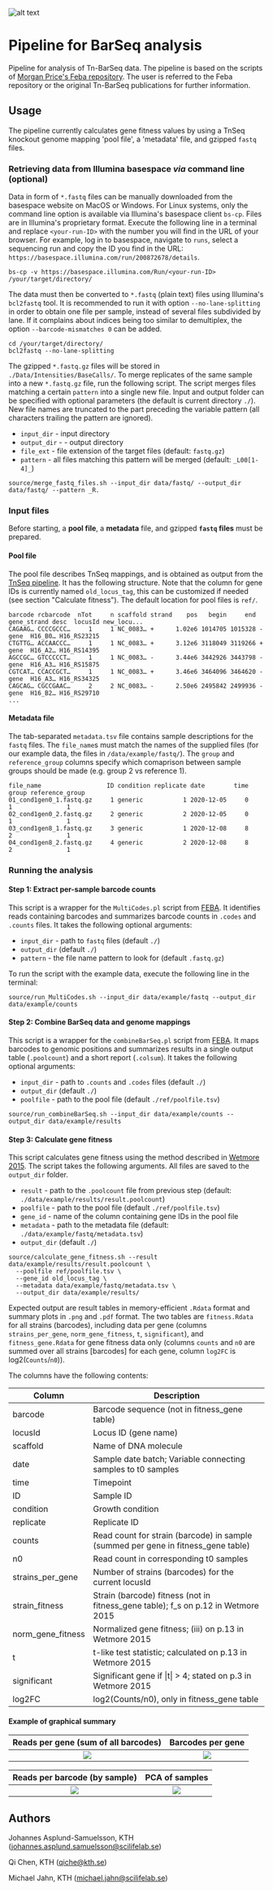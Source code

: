 ![alt text](rebar.png "Refactored BarSeq analysis")

# Pipeline for BarSeq analysis

Pipeline for analysis of Tn-BarSeq data. The pipeline is based on the scripts of [Morgan Price's Feba repository](https://bitbucket.org/berkeleylab/feba/src/master/). The user is referred to the Feba repository or the original Tn-BarSeq publications for further information.

## Usage

The pipeline currently calculates gene fitness values by using a TnSeq knockout genome mapping 'pool file', a 'metadata' file, and gzipped `fastq` files.


### Retrieving data from Illumina basespace *via* command line (optional)

Data in form of `*.fastq` files can be manually downloaded from the basespace website on MacOS or Windows.
For Linux systems, only the command line option is available via Illumina's basespace client `bs-cp`. Files are in Illumina's proprietary format. Execute the following line in a terminal and replace `<your-run-ID>` with the number you will find in the URL of your browser. For example, log in to basespace, navigate to `runs`, select a sequencing run and copy the ID you find in the URL: `https://basespace.illumina.com/run/200872678/details`.

```
bs-cp -v https://basespace.illumina.com/Run/<your-run-ID> /your/target/directory/
```

The data must then be converted to `*.fastq` (plain text) files using Illumina's `bcl2fastq` tool. It is recommended to run it with option `--no-lane-splitting` in order to obtain one file per sample, instead of several files subdivided by lane. If it complains about indices being too similar to demultiplex, the option `--barcode-mismatches 0` can be added.

```
cd /your/target/directory/
bcl2fastq --no-lane-splitting
```

The gzipped `*.fastq.gz` files will be stored in `./Data/Intensities/BaseCalls/`. To merge replicates of the same sample into a new `*.fastq.gz` file, run the following script. The script merges files matching a certain `pattern` into a single new file. Input and output folder can be specified with optional parameters (the default is current directory `./`). New file names are truncated to the part preceding the variable pattern (all characters trailing the pattern are ignored).

- `input_dir` - input directory
- `output_dir` - - output directory
- `file_ext` - file extension of the target files (default: `fastq.gz`)
- `pattern` - all files matching this pattern will be merged (default: `_L00[1-4]_`)

```
source/merge_fastq_files.sh --input_dir data/fastq/ --output_dir data/fastq/ --pattern _R.
```

### Input files

Before starting, a **pool file**, a **metadata** file, and gzipped **`fastq` files** must be prepared.

#### Pool file

The pool file describes TnSeq mappings, and is obtained as output from the [TnSeq pipeline](https://github.com/m-jahn/TnSeq-pipe). It has the following structure. Note that the column for gene IDs is currently named `old_locus_tag`, this can be customized if needed (see section "Calculate fitness"). The default location for pool files is `ref/`.

```
barcode rcbarcode  nTot     n scaffold strand    pos   begin     end gene_strand desc  locusId new_locu...
CAGAAG… CCCCGCCC…     1     1 NC_0083… +      1.02e6 1014705 1015328 -           gene  H16_B0… H16_RS23215  
CTGTTG… ACCAACCC…     1     1 NC_0083… +      3.12e6 3118049 3119266 +           gene  H16_A2… H16_RS14395  
AGCCGC… GTCCCCCT…     1     1 NC_0083… -      3.44e6 3442926 3443798 -           gene  H16_A3… H16_RS15875  
CGTCAT… CCACCGCT…     1     1 NC_0083… +      3.46e6 3464096 3464620 -           gene  H16_A3… H16_RS34325  
CAGCAG… CGCCGAAC…     2     2 NC_0083… -      2.50e6 2495842 2499936 -           gene  H16_B2… H16_RS29710  
...
```

#### Metadata file

The tab-separated `metadata.tsv` file contains sample descriptions for the `fastq` files. The `file_name`s must match the names of the supplied files (for our example data, the files in `/data/example/fastq/`). The `group` and `reference_group` columns specify which comaprison between sample groups should be made (e.g. group 2 vs reference 1).

```
file_name                  ID condition replicate date        time group reference_group
01_cond1gen0_1.fastq.gz     1 generic           1 2020-12-05     0     1               1
02_cond1gen0_2.fastq.gz     2 generic           2 2020-12-05     0     1               1
03_cond1gen8_1.fastq.gz     3 generic           1 2020-12-08     8     2               1
04_cond1gen8_2.fastq.gz     4 generic           2 2020-12-08     8     2               1
```

### Running the analysis

#### Step 1: Extract per-sample barcode counts

This script is a wrapper for the `MultiCodes.pl` script from [FEBA](https://bitbucket.org/berkeleylab/feba/src/master/). It identifies reads containing barcodes and summarizes barcode counts in `.codes` and `.counts` files. It takes the following optional arguments:

- `input_dir` - path to `fastq` files (default `./`)
- `output_dir` (default `./`)
- `pattern` - the file name pattern to look for (default `.fastq.gz`)

To run the script with the example data, execute the following line in the terminal:

```
source/run_MultiCodes.sh --input_dir data/example/fastq --output_dir data/example/counts
```

#### Step 2: Combine BarSeq data and genome mappings

This script is a wrapper for the `combineBarSeq.pl` script from  [FEBA](https://bitbucket.org/berkeleylab/feba/src/master/). It maps barcodes to genomic positions and summarizes results in a single output table (`.poolcount`) and a short report (`.colsum`). It takes the following optional arguments:

- `input_dir` - path to `.counts` and `.codes` files (default `./`)
- `output_dir` (default `./`)
- `poolfile` - path to the pool file (default `./ref/poolfile.tsv`)

```
source/run_combineBarSeq.sh --input_dir data/example/counts --output_dir data/example/results
```

#### Step 3: Calculate gene fitness

This script calculates gene fitness using the method described in [Wetmore 2015](https://mbio.asm.org/content/6/3/e00306-15.full). The script takes the following arguments. All files are saved to the `output_dir` folder.

- `result` - path to the `.poolcount` file from previous step (default: `./data/example/results/result.poolcount`)
- `poolfile` - path to the pool file (default `./ref/poolfile.tsv`)
- `gene_id` - name of the column containing gene IDs in the pool file
- `metadata` - path to the metadata file (default: `./data/example/fastq/metadata.tsv`)
- `output_dir` (default `./`)

```
source/calculate_gene_fitness.sh --result data/example/results/result.poolcount \
  --poolfile ref/poolfile.tsv \
  --gene_id old_locus_tag \
  --metadata data/example/fastq/metadata.tsv \
  --output_dir data/example/results/
```

Expected output are result tables in memory-efficient `.Rdata` format and summary plots in `.png` and `.pdf` format. The two tables are `fitness.Rdata` for all strains (barcodes), including data per gene (columns `strains_per_gene`, `norm_gene_fitness`, `t`, `significant`), and `fitness_gene.Rdata` for gene fitness data only (columns `counts` and `n0` are summed over all strains [barcodes] for each gene, column `log2FC` is log2(`Counts`/`n0`)).

The columns have the following contents:

| Column | Description |
| ------ | ----------- |
| barcode | Barcode sequence (not in fitness_gene table) |
| locusId | Locus ID (gene name) |
| scaffold | Name of DNA molecule |
| date | Sample date batch; Variable connecting samples to t0 samples |
| time | Timepoint |
| ID | Sample ID |
| condition | Growth condition |
| replicate | Replicate ID |
| counts | Read count for strain (barcode) in sample (summed per gene in fitness_gene table) |
| n0 | Read count in corresponding t0 samples |
| strains_per_gene | Number of strains (barcodes) for the current locusId |
| strain_fitness | Strain (barcode) fitness (not in fitness_gene table); f_s on p.12 in Wetmore 2015 |
| norm_gene_fitness | Normalized gene fitness; (iii) on p.13 in Wetmore 2015 |
| t | t-like test statistic; calculated on p.13 in Wetmore 2015 |
| significant | Significant gene if \|t\| > 4; stated on p.3 in Wetmore 2015 |
| log2FC | log2(Counts/n0), only in fitness_gene table |


#### Example of graphical summary

Reads per gene (sum of all barcodes)    |  Barcodes per gene
:-------------------------:|:-------------------------:
![](data/example/results/plot_reads_gene.png)  |  ![](data/example/results/plot_barcodes_gene.png)

Reads per barcode (by sample)    |  PCA of samples
:-------------------------:|:-------------------------:
![](data/example/results/plot_read_count.png)  |  ![](data/example/results/plot_pca.png)


## Authors

Johannes Asplund-Samuelsson, KTH (johannes.asplund.samuelsson@scilifelab.se)

Qi Chen, KTH (qiche@kth.se)

Michael Jahn, KTH (michael.jahn@scilifelab.se)

